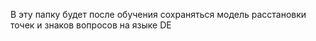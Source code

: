 В эту папку будет после обучения сохраняться модель расстановки точек и знаков вопросов на языке DE
